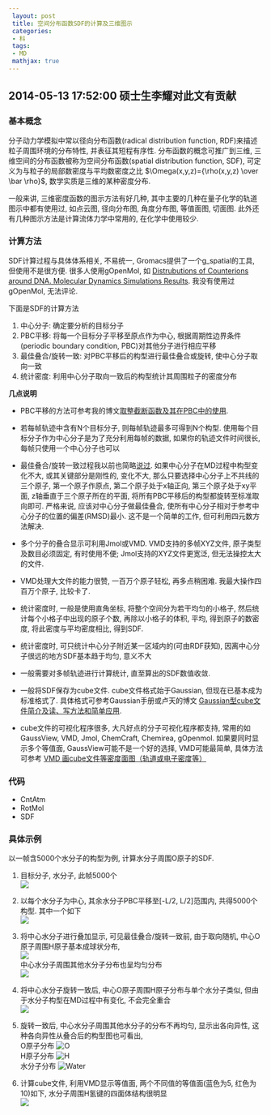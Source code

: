 ```yaml
---
 layout: post
 title: 空间分布函数SDF的计算及三维图示
 categories: 
 - 科
 tags:
 - MD
 mathjax: true
---
```


## 2014-05-13 17:52:00 硕士生李耀对此文有贡献

### 基本概念

分子动力学模拟中常以径向分布函数(radical distribution function, RDF)来描述粒子周围环境的分布特性, 并表征其短程有序性. 
分布函数的概念可推广到三维, 三维空间的分布函数被称为空间分布函数(spatial distribution function, SDF),
可定义为与粒子的局部数密度与平均数密度之比 $\Omega(x,y,z)={\rho(x,y,z) \over \bar \rho}$, 数学实质是三维的某种密度分布.

一般来讲, 三维密度函数的图示方法有好几种, 其中主要的几种在量子化学的轨道图示中都有使用过, 
如点云图, 径向分布图, 角度分布图, 等值面图, 切面图. 此外还有几种图示方法是计算流体力学中常用的, 在化学中使用较少.

### 计算方法

SDF计算过程与具体体系相关, 不易统一, Gromacs提供了一个g_spatial的工具, 但使用不是很方便. 很多人使用gOpenMol, 如
[Distrubutions of Counterions around DNA. Molecular Dynamics Simulations Results](http://www.fos.su.se/~sasha/dna_sim/).
我没有使用过gOpenMol, 无法评论.

下面是SDF的计算方法

1. 中心分子: 确定要分析的目标分子
2. PBC平移: 将每一个目标分子平移至原点作为中心, 根据周期性边界条件(periodic boundary condition, PBC)对其他分子进行相应平移
3. 最佳叠合/旋转一致: 对PBC平移后的构型进行最佳叠合或旋转, 使中心分子取向一致
4. 统计密度: 利用中心分子取向一致后的构型统计其周围粒子的密度分布


**几点说明**

- PBC平移的方法可参考我的博文[取整截断函数及其在PBC中的使用](http://blog.sciencenet.cn/blog-548663-717442.html).

- 若每帧轨迹中含有N个目标分子, 则每帧轨迹最多可得到N个构型. 使用每个目标分子作为中心分子是为了充分利用每帧的数据, 
如果你的轨迹文件时间很长, 每帧只使用一个中心分子也可以

- 最佳叠合/旋转一致过程我以前也简略[说过](http://blog.sciencenet.cn/blog-548663-719298.html). 
如果中心分子在MD过程中构型变化不大, 或其关键部分是刚性的, 变化不大, 那么只要选择中心分子上不共线的三个原子, 
第一个原子作原点, 第二个原子处于x轴正向, 第三个原子处于xy平面, z轴垂直于三个原子所在的平面, 将所有PBC平移后的构型都旋转至标准取向即可. 
严格来说, 应该对中心分子做最佳叠合, 使所有中心分子相对于参考中心分子的位置的偏差(RMSD)最小. 这不是一个简单的工作, 但可利用四元数方法解决.

- 多个分子的叠合显示可利用Jmol或VMD. VMD支持的多帧XYZ文件, 原子类型及数目必须固定, 有时使用不便; Jmol支持的XYZ文件更宽泛, 但无法操控太大的文件.

- VMD处理大文件的能力很赞, 一百万个原子轻松, 再多点稍困难. 我最大操作四百万个原子, 比较卡了.

- 统计密度时, 一般是使用直角坐标, 将整个空间分为若干均匀的小格子, 然后统计每个小格子中出现的原子个数, 再除以小格子的体积, 平均, 得到原子的数密度, 
将此密度与平均密度相比, 得到SDF.

- 统计密度时, 可只统计中心分子附近某一区域内的(可由RDF获知), 因离中心分子很远的地方SDF基本趋于均匀, 意义不大

- 一般需要对多帧轨迹进行计算统计, 直至算出的SDF数值收敛.

- 一般将SDF保存为cube文件. cube文件格式始于Gaussian, 但现在已基本成为标准格式了. 
具体格式可参考Gaussian手册或卢天的博文
[Gaussian型cube文件简介及读、写方法和简单应用](http://hi.baidu.com/sobereva/item/4e1fb2da4f023317e1f46fc5?qq-pf-to=pcqq.c2c).

- cube文件的可视化程序很多, 大凡好点的分子可视化程序都支持, 常用的如GaussView, VMD, Jmol, ChemCraft, Chemirea, gOpenmol. 
如果要同时显示多个等值面, GaussView可能不是一个好的选择, VMD可能最简单, 具体方法可参考
[VMD 画cube文件等密度面图（轨道或电子密度等）](http://blog.163.com/jjf_sxnu/blog/static/6511705720130605542933)


### 代码

- CntAtm
- RotMol
- SDF


### 具体示例

以一帧含5000个水分子的构型为例, 计算水分子周围O原子的SDF.

1. 目标分子, 水分子, 此帧5000个  
   ![](/pic/2014-05-13-SDF_W5k.png)

2. 以每个水分子为中心, 其余水分子PBC平移至[-L/2, L/2]范围内, 共得5000个构型. 其中一个如下  
	![](/pic/2014-05-13-SDF_W5k_Cnt1.png)

3. 将中心水分子进行叠加显示, 可见最佳叠合/旋转一致前, 由于取向随机, 中心O原子周围H原子基本成球状分布,  
	![](/pic/2014-05-13-SDF_W5k~Cnt.png)  
	中心水分子周围其他水分子分布也呈均匀分布  
	![](/pic/2014-05-13-SDF_W5k~Cnt_All.png)

4. 将中心水分子旋转一致后, 中心O原子周围H原子分布与单个水分子类似, 但由于水分子构型在MD过程中有变化, 不会完全重合  
	![](/pic/2014-05-13-SDF_W5k~Cnt~Rot.png)

5. 旋转一致后, 中心水分子周围其他水分子的分布不再均匀, 显示出各向异性, 这种各向异性从叠合后的构型图也可看出,  
	O原子分布 ![O](/pic/2014-05-13-SDF_W5k_O.png)  
	H原子分布 ![H](/pic/2014-05-13-SDF_W5k_H.png)  
	水分子分布 ![Water](/pic/2014-05-13-SDF_W5k_OH.png)

6. 计算cube文件, 利用VMD显示等值面, 两个不同值的等值面(蓝色为5, 红色为10)如下, 水分子周围H氢键的四面体结构很明显   
	![](/pic/2014-05-13-SDF_W5k_SDF.png)
